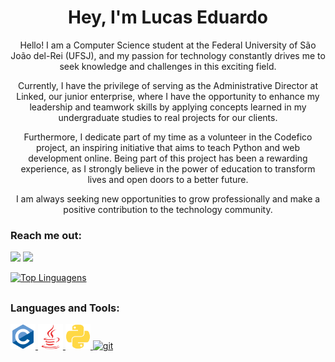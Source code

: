 <h1 align="center">Hey, I'm Lucas Eduardo</h1>
<p align="center">Hello! I am a Computer Science student at the Federal University of São João del-Rei (UFSJ), and my passion for technology constantly drives me to seek knowledge and challenges in this exciting field.

<p align="center">Currently, I have the privilege of serving as the Administrative Director at Linked, our junior enterprise, where I have the opportunity to enhance my leadership and teamwork skills by applying concepts learned in my undergraduate studies to real projects for our clients.</p>

<p align="center">Furthermore, I dedicate part of my time as a volunteer in the Codefico project, an inspiring initiative that aims to teach Python and web development online. Being part of this project has been a rewarding experience, as I strongly believe in the power of education to transform lives and open doors to a better future.</p>

<p align="center">I am always seeking new opportunities to grow professionally and make a positive contribution to the technology community.</p>

<h3 align="left">Reach me out:</h3>
<p align="left">
<a align="center" href = "mailto:lucasbernardesdepaula@gmail.com"><img src="https://img.shields.io/badge/-Gmail-%23333?style=for-the-badge&logo=gmail&logoColor=white" target="_blank"></a>
  <a href="https://www.linkedin.com/in/lucas-eduardo-bernardes-de-paula-5615b7256/" target="_blank"><img src="https://img.shields.io/badge/-LinkedIn-%230077B5?style=for-the-badge&logo=linkedin&logoColor=white" target="_blank"></a> 
</p>

[![Top Linguagens](https://github-readme-stats.vercel.app/api/top-langs/?username=LucasBernardess&layout=compact&theme=dracula)](https://github.com/anuraghazra/github-readme-stats)

##
<h3 align="left">Languages and Tools:</h3>
<p align="left"> 
<a href="https://www.cprogramming.com/" target="_blank" rel="noreferrer"> <img src="https://raw.githubusercontent.com/devicons/devicon/master/icons/c/c-original.svg" alt="c" width="40" height="40"/> </a> 
<a href="https://www.w3schools.com/javascript/" target="_blank" rel="noreferrer"> <img src="https://raw.githubusercontent.com/devicons/devicon/master/icons/java/java-plain.svg" width="40" height="40"/> </a> 
<a href="https://www.r-project.org/" target="_blank" rel="noreferrer"> <img src="https://raw.githubusercontent.com/devicons/devicon/master/icons/python/python-plain.svg" alt="pr" width="40" height="40"/> </a>
<a href="https://git-scm.com/" target="_blank" rel="noreferrer"> <img src="https://www.vectorlogo.zone/logos/git-scm/git-scm-icon.svg" alt="git" width="40" height="40"/> </a> 
</p>
 


